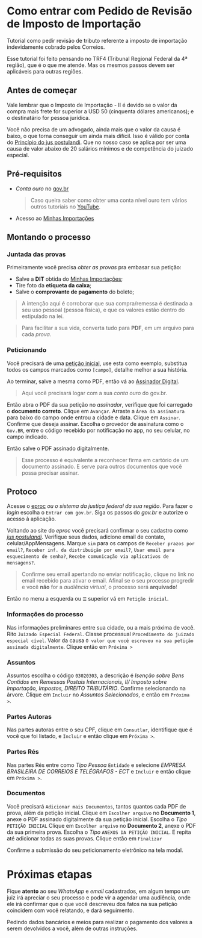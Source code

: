 # Como entrar com Pedido de Revisão de Imposto de Importação

Tutorial como pedir revisão de tributo referente a imposto de importação indevidamente cobrado pelos Correios.

Esse tutorial foi feito pensando no TRF4 (Tribunal Regional Federal da 4ª região), que é o que me atende. Mas os mesmos passos devem ser aplicáveis para outras regiões.

## Antes de começar

Vale lembrar que o Imposto de Importação - II é devido se o valor da compra mais frete for superior a USD 50 (cinquenta dólares americanos); e o destinatário for pessoa jurídica.

Você não precisa de um advogado, ainda mais que o valor da causa é baixo, o que torna conseguir um ainda mais difícil. Isso é válido por conta do [Princípio do jus postulandi](https://pt.wikipedia.org/wiki/Princ%C3%ADpio_do_jus_postulandi).
Que no nosso caso se aplica por ser uma causa de valor abaixo de 20 salários mínimos e de competência do juizado especial.

## Pré-requisitos

- _Conta ouro_ no [gov.br](https://www.gov.br/pt-br)
	> Caso queira saber como obter uma conta nível ouro tem vários outros tutoriais no [YouTube](https://www.youtube.com/results?search_query=conta+ouro+no+gov.br).
- Acesso ao [Minhas Importações](https://apps.correios.com.br/portalimportador)

## Montando o processo

### Juntada das provas

Primeiramente você precisa _obter as provas_ pra embasar sua petição:
- Salve a __DIT__ obtida do [Minhas Importações](https://apps.correios.com.br/portalimportador);
- Tire foto da __etiqueta da caixa__;
- Salve o __comprovante de pagamento__ do boleto;

> A intenção aqui é corroborar que sua compra/remessa é destinada a seu uso pessoal (pessoa física), e que os valores estão dentro do estipulado na lei.

> Para facilitar a sua vida, converta tudo para __PDF__, em um arquivo para cada _prova_.

### Peticionando

Você precisará de uma [petição inicial](recursos/Petição%20inicial.docx), use esta como exemplo, substitua todos os campos marcados como `[campo]`, detalhe melhor a sua história.

Ao terminar, salve a mesma como PDF, então vá ao [Assinador Digital](https://assinador.iti.br/assinatura/index.xhtml).
> Aqui você precisará logar com a sua _conta ouro_ do gov.br.

Então abra o PDF da sua petição no _assinador_, verifique que foi carregado o __documento correto__.
Clique em `Avançar`. Arraste a `Área da assinatura` para baixo do campo onde entrou a cidade e data.
Clique em `Assinar`. Confirme que deseja assinar.
Escolha o provedor de assinatura como o `Gov.BR`, entre o código recebido por notificação no app, no seu celular, no campo indicado.

Então salve o PDF assinado digitalmente.
> Esse processo é equivalente a reconhecer firma em cartório de um documento assinado. E serve para outros documentos que você possa precisar assinar.

## Protoco
Acesse o [eproc](https://eproc.jfpr.jus.br/eprocV2/) _ou o sistema da justiça federal da sua região_. Para fazer o _login_ escolha o `Entrar com gov.br`.
Siga os passos do _gov.br_ e autorize o acesso à aplicação.

Voltando ao site do _eproc_ você precisará confirmar o seu cadastro como _[jus postulandi](https://pt.wikipedia.org/wiki/Princ%C3%ADpio_do_jus_postulandi)_.
Verifique seus dados, adicione email de contato, celular/AppMensagens. Marque `sim` para os campos de `Receber prazos por email?`, `Receber inf. da distribuição por email?`, `Usar email para esquecimento de senha?`, `Recebe comunicação via aplicativos de mensagens?`.
>Confirme seu email apertando no enviar notificação, clique no link no email recebido para ativar o email. Afinal se o seu processo progredir e você __não__ for a _audiência virtual_, o processo será __arquivado__!

Então no menu a esquerda ou `☰` superior vá em `Petição inicial`.

### Informações do processo

Nas informações preliminares entre sua cidade, ou a mais próxima de você.
Rito `Juizado Especial Federal`. Classe processual `Procedimento do juizado especial cível`. Valor da causa `O valor que você escreveu na sua petição assinada digitalmente`.
Clique então em `Próxima >`

### Assuntos

Assuntos escolha o código `03020303`, a descrição é _Isenção sobre Bens Contidos em Remessas Postais Internacionais, II/ Imposto sobre Importação, Impostos, DIREITO TRIBUTÁRIO_. Confirme selecionando na árvore.
Clique em `Incluir` no _Assuntos Selecionados_, e então em `Próxima >`.

### Partes Autoras

Nas partes autoras entre o seu CPF, clique em `Consutlar`, identifique que é você que foi listado, e `Incluir` e então clique em `Próxima >`.

### Partes Rés

Nas partes Rés entre como _Tipo Pessoa_ `Entidade` e selecione _EMPRESA BRASILEIRA DE CORREIOS E TELÉGRAFOS - ECT_ e `Incluir` e então clique em `Próxima >`.

### Documentos

Você precisará `Adicionar mais Documentos`, tantos quantos cada PDF de prova, além da petição inicial.
Clique em `Escolher arquivo` no __Documento 1__, anexe o PDF assinado digitalmente da sua petição inicial. Escolha o _Tipo_ `PETIÇÃO INICIAL`
Clique em `Escolher arquivo` no __Documento 2__, anexe o PDF da sua primeira prova. Escolha o _Tipo_ `ANEXOS DA PETIÇÃO INICIAL`.
E repita até adicionar todas as suas provas. Clique então em `Finalizar`

Confirme a submissão do seu peticionamento eletrônico na tela modal.

# Próximas etapas

Fique __atento__ ao seu _WhatsApp_ e _email_ cadastrados, em algum tempo um juiz irá apreciar o seu processo e pode vir a agendar uma audiência, onde ele irá confirmar que o que você descreveu dos fatos na sua petição coincidem com você relatando, e dará seguimento.

Pedindo dados bancários e meios para realizar o pagamento dos valores a serem devolvidos a você, além de outras instruções.